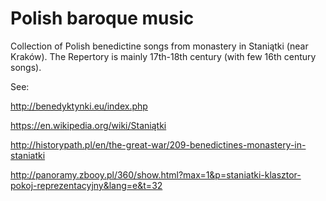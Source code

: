 # Polish baroque music

Collection of Polish benedictine songs from monastery in Staniątki (near Kraków).
The Repertory is mainly 17th-18th century (with few 16th century songs).

See: 

http://benedyktynki.eu/index.php

https://en.wikipedia.org/wiki/Staniątki

http://historypath.pl/en/the-great-war/209-benedictines-monastery-in-staniatki

http://panoramy.zbooy.pl/360/show.html?max=1&p=staniatki-klasztor-pokoj-reprezentacyjny&lang=e&t=32


